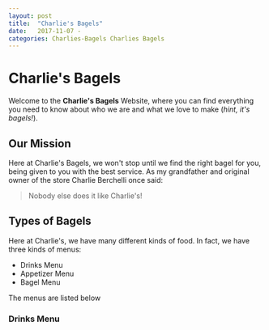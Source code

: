 ```yaml
---
layout: post
title:  "Charlie's Bagels"
date:   2017-11-07 -
categories: Charlies-Bagels Charlies Bagels
---
```

# Charlie's Bagels

Welcome to the **Charlie's Bagels** Website, where you can find everything you need to know about who we are and what we love to make (*hint, it's bagels!*).

Our Mission
---

Here at Charlie's Bagels, we won't stop until we find the right bagel for you, being given to you with the best service. As my grandfather and original owner of the store Charlie Berchelli once said:

> Nobody else does it like Charlie's!

## Types of Bagels

Here at Charlie's, we have many different kinds of food. In fact, we have three kinds of menus:

* Drinks Menu
* Appetizer Menu
* Bagel Menu

The menus are listed below

### Drinks Menu
